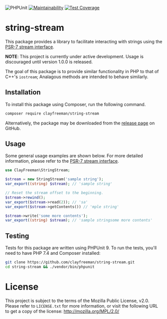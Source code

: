![PHPUnit](https://github.com/clayfreeman/string-stream/workflows/PHPUnit/badge.svg)
[![Maintainability](https://api.codeclimate.com/v1/badges/1f8b86e65ff9b355b894/maintainability)](https://codeclimate.com/github/clayfreeman/string-stream/maintainability)
[![Test Coverage](https://api.codeclimate.com/v1/badges/1f8b86e65ff9b355b894/test_coverage)](https://codeclimate.com/github/clayfreeman/string-stream/test_coverage)

# string-stream

This package provides a library to facilitate interacting with strings using the
[PSR-7 stream interface].

**NOTE**: This project is currently under active development. Usage is
discouraged until version 1.0.0 is released.

The goal of this package is to provide similar functionality in PHP to that of
C++'s `iostream`; Analagous methods are intended to behave similarly.

## Installation

To install this package using Composer, run the following command.

```bash
composer require clayfreeman/string-stream
```

Alternatively, the package may be downloaded from the [release page] on GitHub.

## Usage

Some general usage examples are shown below. For more detailed information,
please refer to the [PSR-7 stream interface].

```php
use ClayFreeman\StringStream;

$stream = new StringStream('sample string');
var_export((string) $stream); // 'sample string'

// Reset the stream offset to the beginning.
$stream->rewind();
var_export($stream->read(2)); // 'sa'
var_export($stream->getContents()) // 'mple string'

$stream->write('some more contents');
var_export((string) $stream); // 'sample stringsome more contents'
```

## Testing

Tests for this package are written using PHPUnit 9. To run the tests, you'll
need to have PHP 7.4 and Composer installed:

```bash
git clone https://github.com/clayfreeman/string-stream.git
cd string-stream && ./vendor/bin/phpunit
```

# License

This project is subject to the terms of the Mozilla Public License, v2.0. Please
refer to `LICENSE.txt` for more information, or visit the following URL to get a
copy of the license: http://mozilla.org/MPL/2.0/

[PSR-7 stream interface]: https://www.php-fig.org/psr/psr-7/#34-psrhttpmessagestreaminterface
[release page]: https://github.com/clayfreeman/string-stream/releases
